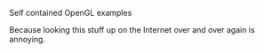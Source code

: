Self contained OpenGL examples

Because looking this stuff up on the Internet over and over again is annoying.

